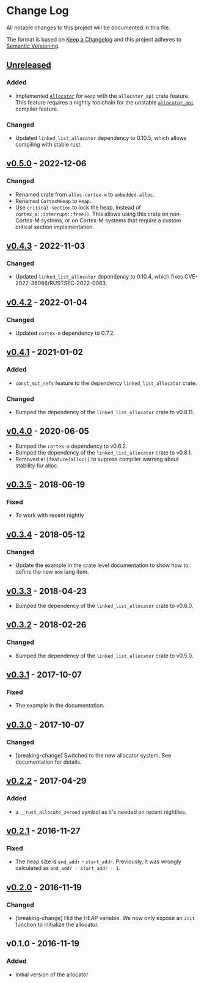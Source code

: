 # Change Log

All notable changes to this project will be documented in this file.

The format is based on [Keep a Changelog](http://keepachangelog.com/)
and this project adheres to [Semantic Versioning](http://semver.org/).

## [Unreleased]

### Added

- Implemented [`Allocator`] for `Heap` with the `allocator_api` crate feature.
  This feature requires a nightly toolchain for the unstable [`allocator_api`]
  compiler feature.

[`Allocator`]: https://doc.rust-lang.org/core/alloc/trait.Allocator.html
[`allocator_api`]: https://doc.rust-lang.org/beta/unstable-book/library-features/allocator-api.html

### Changed

- Updated `linked_list_allocator` dependency to 0.10.5, which allows
  compiling with stable rust.

## [v0.5.0] - 2022-12-06

### Changed

- Renamed crate from `alloc-cortex-m` to `embedded-alloc`.
- Renamed `CortexMHeap` to `Heap`.
- Use `critical-section` to lock the heap, instead of `cortex_m::interrupt::free()`.
  This allows using this crate on non-Cortex-M systems, or on
  Cortex-M systems that require a custom critical section implementation.

## [v0.4.3] - 2022-11-03

### Changed

- Updated `linked_list_allocator` dependency to 0.10.4, which fixes
  CVE-2022-36086/RUSTSEC-2022-0063.

## [v0.4.2] - 2022-01-04

### Changed

- Updated `cortex-m` dependency to 0.7.2.

## [v0.4.1] - 2021-01-02

### Added

- `const_mut_refs` feature to the dependency `linked_list_allocator` crate.

### Changed

- Bumped the dependency of the `linked_list_allocator` crate to v0.8.11.

## [v0.4.0] - 2020-06-05

- Bumped the `cortex-m` dependency to v0.6.2.
- Bumped the dependency of the `linked_list_allocator` crate to v0.8.1.
- Removed `#![feature(alloc)]` to supress compiler warning about stability for alloc.

## [v0.3.5] - 2018-06-19

### Fixed

- To work with recent nightly

## [v0.3.4] - 2018-05-12

### Changed

- Update the example in the crate level documentation to show how to define the new `oom` lang item.

## [v0.3.3] - 2018-04-23

- Bumped the dependency of the `linked_list_allocator` crate to v0.6.0.

## [v0.3.2] - 2018-02-26

### Changed

- Bumped the dependency of the `linked_list_allocator` crate to v0.5.0.

## [v0.3.1] - 2017-10-07

### Fixed

- The example in the documentation.

## [v0.3.0] - 2017-10-07

### Changed

- [breaking-change] Switched to the new allocator system. See documentation for details.

## [v0.2.2] - 2017-04-29

### Added

- a `__rust_allocate_zeroed` symbol as it's needed on recent nightlies.

## [v0.2.1] - 2016-11-27

### Fixed

- The heap size is `end_addr` - `start_addr`. Previously, it was wrongly
  calculated as `end_addr - start_addr - 1`.

## [v0.2.0] - 2016-11-19

### Changed

- [breaking-change] Hid the HEAP variable. We now only expose an `init` function to
  initialize the allocator.

## v0.1.0 - 2016-11-19

### Added

- Initial version of the allocator

[Unreleased]: https://github.com/rust-embedded/embedded-alloc/compare/v0.5.0...HEAD
[v0.5.0]: https://github.com/rust-embedded/embedded-alloc/compare/v0.4.3...v0.5.0
[v0.4.3]: https://github.com/rust-embedded/embedded-alloc/compare/v0.4.2...v0.4.3
[v0.4.2]: https://github.com/rust-embedded/embedded-alloc/compare/v0.4.1...v0.4.2
[v0.4.1]: https://github.com/rust-embedded/embedded-alloc/compare/v0.4.0...v0.4.1
[v0.4.0]: https://github.com/rust-embedded/embedded-alloc/compare/v0.3.5...v0.4.0
[v0.3.5]: https://github.com/rust-embedded/embedded-alloc/compare/v0.3.4...v0.3.5
[v0.3.4]: https://github.com/rust-embedded/embedded-alloc/compare/v0.3.3...v0.3.4
[v0.3.3]: https://github.com/rust-embedded/embedded-alloc/compare/v0.3.2...v0.3.3
[v0.3.2]: https://github.com/rust-embedded/embedded-alloc/compare/v0.3.1...v0.3.2
[v0.3.1]: https://github.com/rust-embedded/embedded-alloc/compare/v0.3.0...v0.3.1
[v0.3.0]: https://github.com/rust-embedded/embedded-alloc/compare/v0.2.2...v0.3.0
[v0.2.2]: https://github.com/rust-embedded/embedded-alloc/compare/v0.2.1...v0.2.2
[v0.2.1]: https://github.com/rust-embedded/embedded-alloc/compare/v0.2.0...v0.2.1
[v0.2.0]: https://github.com/rust-embedded/embedded-alloc/compare/v0.1.0...v0.2.0
